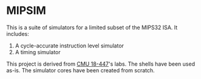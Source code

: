 # MIPSIM

This is a suite of simulators for a limited subset of the MIPS32 ISA. It includes:

1. A cycle-accurate instruction level simulator
1. A timing simulator

This project is derived from [CMU 18-447][course_link]'s labs. The shells have been used as-is. The simulator cores have been created from scratch.

[course_link]: http://www.archive.ece.cmu.edu/~ece447/s15/doku.php?id=start
